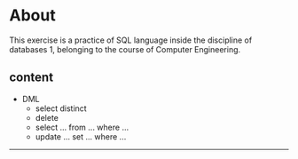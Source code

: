 # About

This exercise is a practice of SQL language inside the discipline of databases 1, belonging to the course of Computer Engineering.

## content

- DML
  - select distinct
  - delete
  - select ... from ... where ...
  - update ... set ... where ...

---
